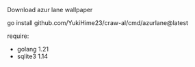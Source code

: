 Download azur lane wallpaper

go install github.com/YukiHime23/craw-al/cmd/azurlane@latest

require:
 - golang 1.21
 - sqlite3 1.14

